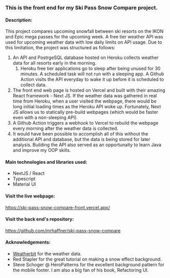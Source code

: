 ### This is the front end for my Ski Pass Snow Compare project. 

#### Description:

This project compares upcoming snowfall between ski resorts on the IKON and Epic mega passes for the upcoming week.  A free tier weather API was used for upcoming weather data with low daily limits on API usage.  Due to this limitation, the project was structured as follows:
1. An API and PostrgeSQL database hosted on Heroku collects weather data for all resorts early in the morning.
    1. Heroku free tier applications go to sleep after being unused for 30 minutes.  A scheduled task will not run with a sleeping app.  A Github Action visits        the API everyday to wake it up before it is scheduled to collect data.
2. The front end web page is hosted on Vercel and built with their amazing React framework - Next JS.  If the weather data was gathered in real time from Heroku, when a user visited the webpage, there would be long initial loading times as the Heroku API woke up.  Fortunately, Next JS allows us to statically pre-build webpages (which would be faster even with a non-sleeping API).
3. A Github Action triggers a webhook to Vercel to rebuild the webpage every morning after the weather data is collected.
4. It would have been possible to accomplish all of this without the additional API and database, but the data is being stored for later analysis.  Building the API also served as an opportunaity to learn Java and improve my OOP skills.

#### Main technologies and libraries used:

- NextJS / React
- Typescript
- Material UI

#### Visit the live webpage:

https://ski-pass-snow-compare-front.vercel.app/

#### Visit the back end's repository:

https://github.com/mrhaffner/ski-pass-snow-compare

#### Acknowledgements:

- [Weatherbit](https://www.weatherbit.io/) for the weather data.
- Red Stapler for the great tutorial on making a snow effect background.
- Steve Schoger @ HeroPatterns for the excellent background pattern for the mobile footer. I am also a big fan of his book, Refactoring UI.
